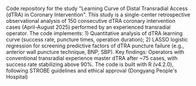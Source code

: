 Code repository for the study "Learning Curve of Distal Transradial Access (dTRA) in Coronary Intervention". This study is a single-center retrospective observational analysis of 150 consecutive dTRA coronary intervention cases (April-August 2025) performed by an experienced transradial operator. The code implements: 1) Quantitative analysis of dTRA learning curve (success rate, puncture times, operation duration); 2) LASSO logistic regression for screening predictive factors of dTRA puncture failure (e.g., anterior wall puncture technique, BNP, SBP). Key findings: Operators with conventional transradial experience master dTRA after ~75 cases, with success rate stabilizing above 90%. The code is built with R (v4.2.0), following STROBE guidelines and ethical approval (Dongyang People's Hospital)
